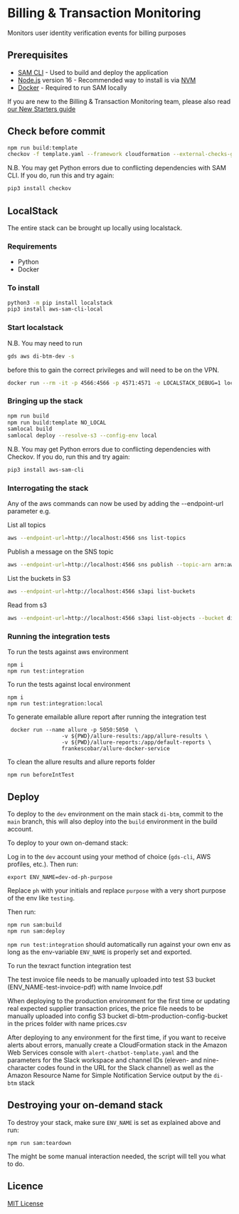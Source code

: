 # Billing & Transaction Monitoring

Monitors user identity verification events for billing purposes

## Prerequisites

- [SAM CLI](https://docs.aws.amazon.com/serverless-application-model/latest/developerguide/serverless-sam-cli-install.html) - Used to build and deploy the application
- [Node.js](https://nodejs.org/en/) version 16 - Recommended way to install is via [NVM](https://github.com/nvm-sh/nvm)
- [Docker](https://docs.docker.com/get-docker/) - Required to run SAM locally

If you are new to the Billing & Transaction Monitoring team, please also read [our New Starters guide](https://govukverify.atlassian.net/l/cp/XMirz7JE)

## Check before commit
```sh
npm run build:template
checkov -f template.yaml --framework cloudformation --external-checks-git git@github.com:alphagov/di-devplatform-checkov-hook.git//src/gds_digitalidentity_checkovhook/custom_policies
```
N.B. You may get Python errors due to conflicting dependencies with SAM CLI. If you do, run this and try again:
```sh
pip3 install checkov
```

## LocalStack
The entire stack can be brought up locally using localstack.

### Requirements
- Python
- Docker

### To install
```sh
python3 -m pip install localstack
pip3 install aws-sam-cli-local
```

### Start localstack
N.B. You may need to run
```sh
gds aws di-btm-dev -s 
```
before this to gain the correct privileges and will need to be on the VPN.

```sh
docker run --rm -it -p 4566:4566 -p 4571:4571 -e LOCALSTACK_DEBUG=1 localstack/localstack
```

### Bringing up the stack
```sh
npm run build
npm run build:template NO_LOCAL
samlocal build
samlocal deploy --resolve-s3 --config-env local
```
N.B. You may get Python errors due to conflicting dependencies with Checkov. If you do, run this and try again:
```sh
pip3 install aws-sam-cli
```

### Interrogating the stack
Any of the aws commands can now be used by adding the --endpoint-url parameter e.g.

List all topics
```sh
aws --endpoint-url=http://localhost:4566 sns list-topics
```

Publish a message on the SNS topic
```sh
aws --endpoint-url=http://localhost:4566 sns publish --topic-arn arn:aws:sns:eu-west-2:000000000000:TestTxMATopic --message '{"event_name":"IPV_PASSPORT_CRI_REQUEST_SENT", "event_id": "1234", "component_id": "TEST_COMP", "timestamp": 1666006241000}'
```

List the buckets in S3
```sh
aws --endpoint-url=http://localhost:4566 s3api list-buckets
```

Read from s3
```sh
aws --endpoint-url=http://localhost:4566 s3api list-objects --bucket di-btm-storagebucket-fc161d3a 
```

### Running the integration tests
To run the tests against aws environment
````
npm i
npm run test:integration

````

To run the tests against local environment
````
npm i
npm run test:integration:local
````

To generate  emailable allure report after running the integration test
````
 docker run --name allure -p 5050:5050  \
                 -v ${PWD}/allure-results:/app/allure-results \
                 -v ${PWD}/allure-reports:/app/default-reports \
                 frankescobar/allure-docker-service
````

To clean the allure results and allure reports folder 
````
npm run beforeIntTest
````

## Deploy

To deploy to the `dev` environment on the main stack `di-btm`, commit to the `main` branch, this will also deploy into
the `build` environment in the build account.

To deploy to your own on-demand stack:

Log in to the `dev` account using your method of choice (`gds-cli`, AWS profiles, etc.).
Then run:

```
export ENV_NAME=dev-od-ph-purpose
```
Replace `ph` with your initials and replace `purpose` with a very short purpose of the env like `testing`.

Then run:
```
npm run sam:build
npm run sam:deploy
```

`npm run test:integration` should automatically run against your own env as long as the env-variable `ENV_NAME` is properly set and exported.

To run the texract function integration test

The test invoice file needs to be manually uploaded into test S3 bucket (ENV_NAME-test-invoice-pdf) with name Invoice.pdf

When deploying to the production environment for the first time or updating real expected supplier transaction prices, the price file needs to be manually uploaded into config S3 bucket di-btm-production-config-bucket in the prices folder with name prices.csv

After deploying to any environment for the first time, if you want to receive alerts about errors, manually create a CloudFormation stack in the Amazon Web Services console with `alert-chatbot-template.yaml` and the parameters for the Slack workspace and channel IDs (eleven- and nine-character codes found in the URL for the Slack channel) as well as the Amazon Resource Name for Simple Notification Service output by the `di-btm` stack

## Destroying your on-demand stack

To destroy your stack, make sure `ENV_NAME` is set as explained above and run:

```
npm run sam:teardown
```

The might be some manual interaction needed, the script will tell you what to do.

## Licence

[MIT License](LICENCE)
